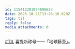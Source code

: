 ```yaml
---
id: 115412381074696623
date: 2025-10-21T13:26:18.020Z
tags: til
reply: false
media_attachments: 0
---
```


<p><a href="https://e5n.cc/tags/TIL" class="mention hashtag" rel="tag">#<span>TIL</span></a> 喜提新称号——「地球藤壶」。</p>
